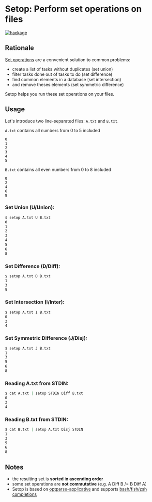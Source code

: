 # Setop: Perform set operations on files

[![hackage](https://img.shields.io/hackage/v/setop.svg)](https://hackage.haskell.org/package/setop)
 	
## Rationale

[Set operations](https://en.wikipedia.org/wiki/Set_(mathematics)#Basic_operations) are a convenient solution to common problems:

- create a list of tasks without duplicates (set union)
- filter tasks done out of tasks to do (set difference)
- find common elements in a database (set intersection)
- and remove theses elements (set symmetric difference)

Setop helps you run these set operations on your files.

## Usage

Let's introduce two line-separated files: `A.txt` and `B.txt`.

`A.txt` contains all numbers from 0 to 5 included
```text
0
1
2
3
4
5
```

`B.txt` contains all even numbers from 0 to 8 included
```text
0
2
4
6
8
```

### Set Union (U/Union):

```bash
$ setop A.txt U B.txt
0
1
2
3
4
5
6
8
```

### Set Difference (D/Diff):

```bash
$ setop A.txt D B.txt
1
3
5
```

### Set Intersection (I/Inter):

```bash
$ setop A.txt I B.txt
0
2
4
```

### Set Symmetric Difference (J/Disj):

```bash
$ setop A.txt J B.txt
1
3
5
6
8
```

### Reading A.txt from STDIN:

```bash
$ cat A.txt | setop STDIN Diff B.txt
0
2
4
```

### Reading B.txt from STDIN:

```bash
$ cat B.txt | setop A.txt Disj STDIN
1
3
5
6
8
```

## Notes

- the resulting set is __sorted in ascending order__
- some set operations are __not commutative__ (e.g. A Diff B /= B Diff A)
- Setop is based on [optparse-applicative](https://github.com/pcapriotti/optparse-applicative) and supports [bash/fish/zsh completions](https://github.com/pcapriotti/optparse-applicative#bash-zsh-and-fish-completions)
